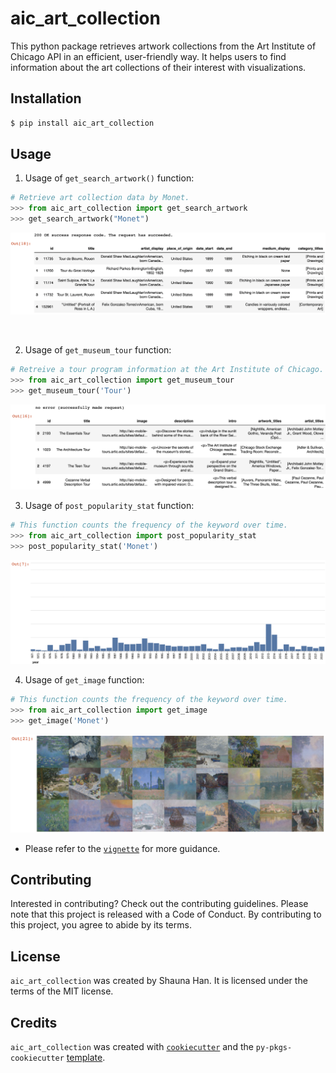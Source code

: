 # aic_art_collection

This python package retrieves artwork collections from the Art Institute of Chicago API in an efficient, user-friendly way. 
It helps users to find information about the art collections of their interest with visualizations. 

## Installation

```bash
$ pip install aic_art_collection
```

## Usage

1. Usage of `get_search_artwork()` function:
```python
# Retrieve art collection data by Monet.
>>> from aic_art_collection import get_search_artwork
>>> get_search_artwork("Monet")
```
<p align="center">
<img src="https://github.com/shaunahan/aic_art_collection/blob/main/img/get_search_artwork.png" style="zoom:80%;" />
</p>
<br>

2. Usage of `get_museum_tour` function:
```python
# Retreive a tour program information at the Art Institute of Chicago.
>>> from aic_art_collection import get_museum_tour
>>> get_museum_tour('Tour')
```

<p align="center">
<img src="https://github.com/shaunahan/aic_art_collection/blob/main/img/get_museum_tour.png" style="zoom:80%;" />
</p>

3. Usage of `post_popularity_stat` function:
```python
# This function counts the frequency of the keyword over time.
>>> from aic_art_collection import post_popularity_stat
>>> post_popularity_stat('Monet')
```
<p align="center">
<img src="https://github.com/shaunahan/aic_art_collection/blob/main/img/post_popularity_stat.png" style="zoom:80%;" />
</p>

4. Usage of `get_image` function:
```python
# This function counts the frequency of the keyword over time.
>>> from aic_art_collection import get_image
>>> get_image('Monet')
```
<p align="center">
<img src="https://github.com/shaunahan/aic_art_collection/blob/main/img/get_image.png" style="zoom:80%;" />
</p>

- Please refer to the [`vignette`](https://github.com/shaunahan/aic_art_collection/blob/main/aic_art_collection_vignette.ipynb) for more guidance. 

## Contributing

Interested in contributing? Check out the contributing guidelines. Please note that this project is released with a Code of Conduct. By contributing to this project, you agree to abide by its terms.

## License

`aic_art_collection` was created by Shauna Han. It is licensed under the terms of the MIT license.

## Credits

`aic_art_collection` was created with [`cookiecutter`](https://cookiecutter.readthedocs.io/en/latest/) and the `py-pkgs-cookiecutter` [template](https://github.com/py-pkgs/py-pkgs-cookiecutter).
